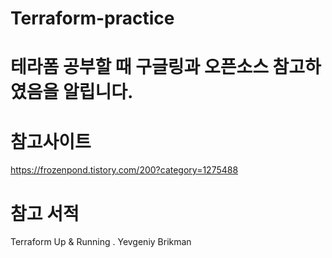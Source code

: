 # Terraform-practice

# 테라폼 공부할 때 구글링과 오픈소스 참고하였음을 알립니다.

# 참고사이트
https://frozenpond.tistory.com/200?category=1275488

# 참고 서적
Terraform Up & Running . Yevgeniy Brikman
